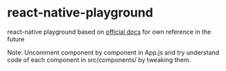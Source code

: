 # react-native-playground
react-native playground based on [official docs](http://facebook.github.io/react-native/docs/tutorial.html) for own reference in the future

Note: Uncomment component by component in App.js and try understand code of each component in src/components/ by tweaking them.
